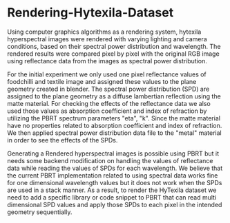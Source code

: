 # Rendering-Hytexila-Dataset

Using computer graphics algorithms as a rendering system, hytexila hyperspectral images were rendered with varying lighting and camera conditions, based on their spectral power distribution and wavelength. The rendered results were compared pixel by pixel with the original RGB image using reflectance data from the images as spectral power distribution.


For the initial experiment we only used one pixel reflectance values of foodchilli and textile
image and assigned these values to the plane geometry created in blender.
The spectral power distribution (SPD) are assigned to the plane geometry as a diffuse lambertian
reflection using the matte material. For checking the effects of the reflectance data we also
used those values as absorption coefficient and index of refraction by utilizing the PBRT
spectrum parameters "eta", "k". Since the matte material have no properties related to
absorption coefficient and index of refraction. We then applied spectral power distribution
data file to the "metal" material in order to see the effects of the SPDs. 


Generating a Rendered hyperspectral images is possible using PBRT but it needs some
backend modification on handling the values of reflectance data while reading the values
of SPDs for each wavelength. We believe that the current PBRT implementation related
to using spectral data works fine for one dimensional wavelength values but it does not
work when the SPDs are used in a stack manner. As a result, to render the HyTexila
dataset we need to add a specific library or code snippet to PBRT that can read multi
dimensional SPD values and apply those SPDs to each pixel in the intended geometry
sequentially.
